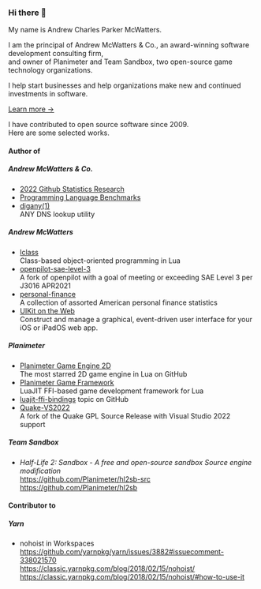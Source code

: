 ### Hi there 👋

My name is Andrew Charles Parker McWatters.  

I am the principal of Andrew McWatters & Co., an award-winning software
development consulting firm,  
and owner of Planimeter and Team Sandbox, two open-source game technology organizations.  

I help start businesses and help organizations make new and continued investments in software.

[Learn more →](https://www.andrewmcwatters.com)

I have contributed to open source software since 2009.  
Here are some selected works.

#### Author of

##### Andrew McWatters & Co.

- [2022 Github Statistics Research](https://github.com/andrewmcwattersandco/github-statistics)
- [Programming Language Benchmarks](https://github.com/andrewmcwattersandco/programming-language-benchmarks)
- [digany(1)](https://github.com/andrewmcwattersandco/digany)  
  ANY DNS lookup utility

##### Andrew McWatters

- [lclass](https://github.com/andrewmcwatters/lclass)  
  Class-based object-oriented programming in Lua
- [openpilot-sae-level-3](https://github.com/andrewmcwatters/openpilot-sae-level-3)  
  A fork of openpilot with a goal of meeting or exceeding SAE Level 3 per J3016 APR2021
- [personal-finance](https://andrewmcwatters.github.io/personal-finance/)  
  A collection of assorted American personal finance statistics
- [UIKit on the Web](https://github.com/andrewmcwatters/UIKit-on-the-Web)  
  Construct and manage a graphical, event-driven user interface for your iOS or iPadOS web app.

##### Planimeter

- [Planimeter Game Engine 2D](https://github.com/Planimeter/game-engine-2d)  
  The most starred 2D game engine in Lua on GitHub
- [Planimeter Game Framework](https://github.com/Planimeter/lgf)  
  LuaJIT FFI-based game development framework for Lua
- [luajit-ffi-bindings](https://github.com/topics/luajit-ffi-bindings) topic on
  GitHub
- [Quake-VS2022](https://github.com/Planimeter/Quake-VS2022)  
  A fork of the Quake GPL Source Release with Visual Studio 2022 support

##### Team Sandbox

- _Half-Life 2: Sandbox - A free and open-source sandbox Source engine
  modification_  
  https://github.com/Planimeter/hl2sb-src  
  https://github.com/Planimeter/hl2sb

#### Contributor to

##### Yarn

- nohoist in Workspaces  
  https://github.com/yarnpkg/yarn/issues/3882#issuecomment-338021570  
  https://classic.yarnpkg.com/blog/2018/02/15/nohoist/  
  https://classic.yarnpkg.com/blog/2018/02/15/nohoist/#how-to-use-it

<!--
**andrewmcwatters/andrewmcwatters** is a ✨ _special_ ✨ repository because its `README.md` (this file) appears on your GitHub profile.

Here are some ideas to get you started:

- 🔭 I’m currently working on ...
- 🌱 I’m currently learning ...
- 👯 I’m looking to collaborate on ...
- 🤔 I’m looking for help with ...
- 💬 Ask me about ...
- 📫 How to reach me: ...
- 😄 Pronouns: ...
- ⚡ Fun fact: ...
-->
